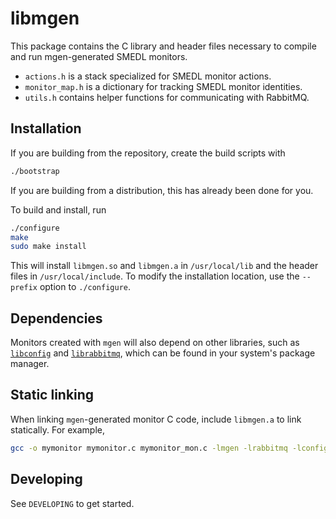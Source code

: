 # libmgen

This package contains the C library and header files necessary to compile and
run mgen-generated SMEDL monitors.

* `actions.h` is a stack specialized for SMEDL monitor actions.
* `monitor_map.h` is a dictionary for tracking SMEDL monitor identities.
* `utils.h` contains helper functions for communicating with RabbitMQ.

## Installation

If you are building from the repository, create the build scripts with

```bash
./bootstrap
```

If you are building from a distribution, this has already been done for you.

To build and install, run

```bash
./configure
make
sudo make install
```

This will install `libmgen.so` and `libmgen.a` in `/usr/local/lib` and the
header files in `/usr/local/include`. To modify the installation location, use
the `--prefix` option to `./configure`.

## Dependencies

Monitors created with `mgen` will also depend on other libraries, such as
[`libconfig`](https://github.com/hyperrealm/libconfig) and
[`librabbitmq`](https://github.com/rabbitmq/rabbitmq-c), which can be found in
your system's package manager.

## Static linking

When linking `mgen`-generated monitor C code, include `libmgen.a` to link
statically. For example,

```bash
gcc -o mymonitor mymonitor.c mymonitor_mon.c -lmgen -lrabbitmq -lconfig
```

## Developing

See `DEVELOPING` to get started.
